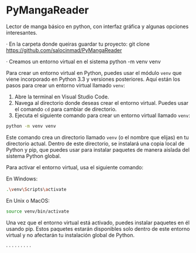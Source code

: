 # PyMangaReader
Lector de manga básico en python, con interfaz gráfica y algunas opciones interesantes.


· En la carpeta donde queiras guardar tu proyecto:
git clone https://github.com/salocinmad/PyMangaReader

· Creamos un entorno virtual en el sistema
python -m venv venv

Para crear un entorno virtual en Python, puedes usar el módulo `venv` que viene incorporado en Python 3.3 y versiones posteriores. Aquí están los pasos para crear un entorno virtual llamado `venv`:

1. Abre la terminal en Visual Studio Code.
2. Navega al directorio donde deseas crear el entorno virtual. Puedes usar el comando `cd` para cambiar de directorio.
3. Ejecuta el siguiente comando para crear un entorno virtual llamado `venv`:

```bash
python -m venv venv
```

Este comando crea un directorio llamado `venv` (o el nombre que elijas) en tu directorio actual. Dentro de este directorio, se instalará una copia local de Python y pip, que puedes usar para instalar paquetes de manera aislada del sistema Python global.

Para activar el entorno virtual, usa el siguiente comando:

En Windows:

```bash
.\venv\Scripts\activate
```

En Unix o MacOS:

```bash
source venv/bin/activate
```

Una vez que el entorno virtual está activado, puedes instalar paquetes en él usando pip. Estos paquetes estarán disponibles solo dentro de este entorno virtual y no afectarán tu instalación global de Python.



· 
· 
· 
· 
· 
· 
· 
· 
· 
